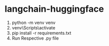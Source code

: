 # langchain-huggingface


1. python -m venv venv
2. venv\Scripts\activate
3. pip install -r requirements.txt
4. Run Respective .py file 
